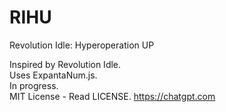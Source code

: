 # RIHU
Revolution Idle: Hyperoperation UP

Inspired by Revolution Idle.<br>
Uses ExpantaNum.js.<br>
In progress.<br>
MIT License - Read LICENSE.
https://chatgpt.com
